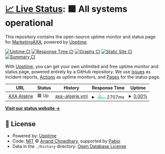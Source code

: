 # [📈 Live Status](https://MarketingAXA.github.io/monitoring-dz): <!--live status--> **🟩 All systems operational**

This repository contains the open-source uptime monitor and status page for [MarketingAXA](https://MarketingAXA.github.io/monitoring-dz), powered by [Upptime](https://github.com/upptime/upptime).

[![Uptime CI](https://github.com/MarketingAXA/monitoring-dz/workflows/Uptime%20CI/badge.svg)](https://github.com/MarketingAXA/monitoring-dz/actions?query=workflow%3A%22Uptime+CI%22)
[![Response Time CI](https://github.com/MarketingAXA/monitoring-dz/workflows/Response%20Time%20CI/badge.svg)](https://github.com/MarketingAXA/monitoring-dz/actions?query=workflow%3A%22Response+Time+CI%22)
[![Graphs CI](https://github.com/MarketingAXA/monitoring-dz/workflows/Graphs%20CI/badge.svg)](https://github.com/MarketingAXA/monitoring-dz/actions?query=workflow%3A%22Graphs+CI%22)
[![Static Site CI](https://github.com/MarketingAXA/monitoring-dz/workflows/Static%20Site%20CI/badge.svg)](https://github.com/MarketingAXA/monitoring-dz/actions?query=workflow%3A%22Static+Site+CI%22)
[![Summary CI](https://github.com/MarketingAXA/monitoring-dz/workflows/Summary%20CI/badge.svg)](https://github.com/MarketingAXA/monitoring-dz/actions?query=workflow%3A%22Summary+CI%22)

With [Upptime](https://upptime.js.org), you can get your own unlimited and free uptime monitor and status page, powered entirely by a GitHub repository. We use [Issues](https://github.com/MarketingAXA/monitoring-dz/issues) as incident reports, [Actions](https://github.com/MarketingAXA/monitoring-dz/actions) as uptime monitors, and [Pages](https://MarketingAXA.github.io/monitoring-dz) for the status page.

<!--start: status pages-->
<!-- This summary is generated by Upptime (https://github.com/upptime/upptime) -->
<!-- Do not edit this manually, your changes will be overwritten -->
<!-- prettier-ignore -->
| URL | Status | History | Response Time | Uptime |
| --- | ------ | ------- | ------------- | ------ |
| <img alt="" src="https://icons.duckduckgo.com/ip3/www.axa.dz.ico" height="13"> [AXA Algérie](https://www.axa.dz) | 🟩 Up | [axa-algerie.yml](https://github.com/MarketingAXA/monitoring-dz/commits/HEAD/history/axa-algerie.yml) | <details><summary><img alt="Response time graph" src="./graphs/axa-algerie/response-time-week.png" height="20"> 2707ms</summary><br><a href="https://MarketingAXA.github.io/monitoring-dz/history/axa-algerie"><img alt="Response time 2072" src="https://img.shields.io/endpoint?url=https%3A%2F%2Fraw.githubusercontent.com%2FMarketingAXA%2Fmonitoring-dz%2FHEAD%2Fapi%2Faxa-algerie%2Fresponse-time.json"></a><br><a href="https://MarketingAXA.github.io/monitoring-dz/history/axa-algerie"><img alt="24-hour response time 2631" src="https://img.shields.io/endpoint?url=https%3A%2F%2Fraw.githubusercontent.com%2FMarketingAXA%2Fmonitoring-dz%2FHEAD%2Fapi%2Faxa-algerie%2Fresponse-time-day.json"></a><br><a href="https://MarketingAXA.github.io/monitoring-dz/history/axa-algerie"><img alt="7-day response time 2707" src="https://img.shields.io/endpoint?url=https%3A%2F%2Fraw.githubusercontent.com%2FMarketingAXA%2Fmonitoring-dz%2FHEAD%2Fapi%2Faxa-algerie%2Fresponse-time-week.json"></a><br><a href="https://MarketingAXA.github.io/monitoring-dz/history/axa-algerie"><img alt="30-day response time 2072" src="https://img.shields.io/endpoint?url=https%3A%2F%2Fraw.githubusercontent.com%2FMarketingAXA%2Fmonitoring-dz%2FHEAD%2Fapi%2Faxa-algerie%2Fresponse-time-month.json"></a><br><a href="https://MarketingAXA.github.io/monitoring-dz/history/axa-algerie"><img alt="1-year response time 2072" src="https://img.shields.io/endpoint?url=https%3A%2F%2Fraw.githubusercontent.com%2FMarketingAXA%2Fmonitoring-dz%2FHEAD%2Fapi%2Faxa-algerie%2Fresponse-time-year.json"></a></details> | <details><summary><a href="https://MarketingAXA.github.io/monitoring-dz/history/axa-algerie">0.00%</a></summary><a href="https://MarketingAXA.github.io/monitoring-dz/history/axa-algerie"><img alt="All-time uptime 44.35%" src="https://img.shields.io/endpoint?url=https%3A%2F%2Fraw.githubusercontent.com%2FMarketingAXA%2Fmonitoring-dz%2FHEAD%2Fapi%2Faxa-algerie%2Fuptime.json"></a><br><a href="https://MarketingAXA.github.io/monitoring-dz/history/axa-algerie"><img alt="24-hour uptime 0.00%" src="https://img.shields.io/endpoint?url=https%3A%2F%2Fraw.githubusercontent.com%2FMarketingAXA%2Fmonitoring-dz%2FHEAD%2Fapi%2Faxa-algerie%2Fuptime-day.json"></a><br><a href="https://MarketingAXA.github.io/monitoring-dz/history/axa-algerie"><img alt="7-day uptime 0.00%" src="https://img.shields.io/endpoint?url=https%3A%2F%2Fraw.githubusercontent.com%2FMarketingAXA%2Fmonitoring-dz%2FHEAD%2Fapi%2Faxa-algerie%2Fuptime-week.json"></a><br><a href="https://MarketingAXA.github.io/monitoring-dz/history/axa-algerie"><img alt="30-day uptime 44.35%" src="https://img.shields.io/endpoint?url=https%3A%2F%2Fraw.githubusercontent.com%2FMarketingAXA%2Fmonitoring-dz%2FHEAD%2Fapi%2Faxa-algerie%2Fuptime-month.json"></a><br><a href="https://MarketingAXA.github.io/monitoring-dz/history/axa-algerie"><img alt="1-year uptime 44.35%" src="https://img.shields.io/endpoint?url=https%3A%2F%2Fraw.githubusercontent.com%2FMarketingAXA%2Fmonitoring-dz%2FHEAD%2Fapi%2Faxa-algerie%2Fuptime-year.json"></a></details>

<!--end: status pages-->

[**Visit our status website →**](https://MarketingAXA.github.io/monitoring-dz)

## 📄 License

- Powered by: [Upptime](https://github.com/upptime/upptime)
- Code: [MIT](./LICENSE) © [Anand Chowdhary](https://anandchowdhary.com), supported by [Pabio](https://pabio.com)
- Data in the `./history` directory: [Open Database License](https://opendatacommons.org/licenses/odbl/1-0/)
